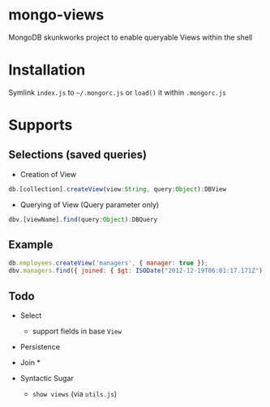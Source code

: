 # mongo-views
MongoDB skunkworks project to enable queryable Views within the shell

Installation
====

Symlink `index.js` to `~/.mongorc.js` or `load()` it within `.mongorc.js`

Supports
=======

Selections (saved queries)
-------------

* Creation of View
```javascript
db.[collection].createView(view:String, query:Object):DBView
```

* Querying of View (Query parameter only)
```javascript
dbv.[viewName].find(query:Object):DBQuery
```

Example
----
```javascript
db.employees.createView('managers', { manager: true });
dbv.managers.find({ joined: { $gt: ISODate("2012-12-19T06:01:17.171Z") } }).sort({ name: 1 }).pretty();
```
            
Todo
----
* Select
   * support fields in base `View`  

* Persistence

* Join
    *

* Syntactic Sugar
   * `show views` (via `utils.js`)
